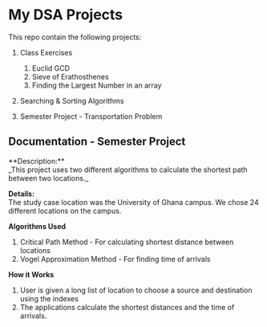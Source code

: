 # My DSA Projects
This repo contain the following projects:
1. Class Exercises 
   1. Euclid GCD
   2. Sieve of Erathosthenes
   3. Finding the Largest Number in an array

2. Searching & Sorting Algorithms 
3. Semester Project - Transportation Problem


<h2>Documentation - Semester Project</h2>
**Description:**<br />
_This project uses two different algorithms to calculate the shortest path between two locations._

**Details:**<br />
The study case location was the University of Ghana campus. 
We chose 24 different locations on the campus.

**Algorithms Used**
1. Critical Path Method - For calculating shortest distance between locations
2. Vogel Approximation Method - For finding time of arrivals

**How it Works**<br />
1. User is given a long list of location to choose a source and destination using the indexes
2. The applications calculate the shortest distances and the time of arrivals.















